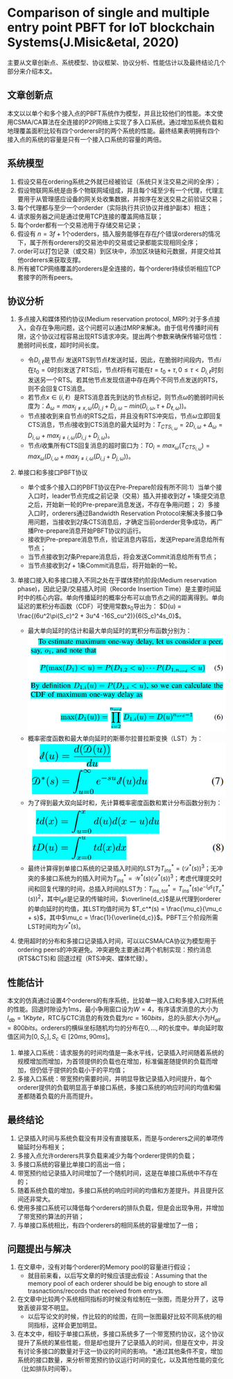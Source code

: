 # Comparison of single and multiple entry point PBFT for IoT blockchain Systems(J.Misic&etal, 2020)
主要从文章创新点、系统模型、协议框架、协议分析、性能估计以及最终结论几个部分来介绍本文。

## 文章创新点

本文以以单个和多个接入点的PBFT系统作为模型，并且比较他们的性能。本文使用CSMA/CA算法在全连接的P2P网络上实现了多入口系统。通过增加系统负载和地理覆盖面积比较有四个orderers时的两个系统的性能。最终结果表明拥有四个接入点的系统的容量是只有一个接入口系统的容量的两倍。

## 系统模型

1. 假设交易在ordering系统之外就已经被验证（系统只关注交易之间的全序）；
2. 假设物联网系统是由多个物联网域组成，并且每个域至少有一个代理，代理主要用于从管理感应设备的网关处收集数据，并按序在发送交易之前验证交易；
3. 每个代理都与至少一个orderder（实际执行共识协议并维护副本）相连；
4. 请求服务器之间是通过使用TCP连接的覆盖网络互联；
5. 每个order都有一个交易池用于存储交易记录；
6. 假设有 $n = 3f + 1$个oderders，插入服务能够在存在$f$个错误orderers的情况下，属于所有orderers的交易池中的交易或记录都能实现相同全序；
7. order可以打包记录（或交易）到区块中，添加区块链和元数据，并提交给其他orderers来获取支撑。
8. 所有被TCP网络覆盖的orderers是全连接的，每个orderer持续侦听相应TCP套接字的所有peers。

## 协议分析

1. 多点接入和媒体预约协议(Medium reservation protocol, MRP):对于多点接入，会存在争用问题，这个问题可以通过MRP来解决。由于信号传播时间有限，这个协议过程容易出现RTS请求冲突。提出两个参数来确保传输可信性：脆弱时间长度，超时时间长度。
   * 令$D_{i,\ell}$是节点$i$ 发送RTS到节点$\ell$发送时延，因此，在脆弱时间段内，节点$i$ 在$t_0 = 0$时刻发送了RTS后，节点$\ell$将有可能在$t = t_0 +\tau, 0\leq \tau < D_{i,\ell}$时刻发送另一个RTS。若其他节点发现信道中存在两个不同节点发送的RTS，则不会回复CTS消息。
   * 若节点$x\in(i,\ell）$是RTS消息首先到达的节点标记，则节点$\omega$的脆弱时间长度为：$\Delta_\omega = max_{j\neq x, \omega}(D_{i,j} + D_{j,\omega} - min(D_{i,\omega}, \tau + D_{\ell,\omega}))$。
   * 节点接收到来自节点$i$的RTS之后，并且没有RTS冲突后，节点$\omega$立即回复CTS消息，节点$i$接收到CTS消息的最大延时为：$T_{CTS_{i,\omega}} = 2D_{i, \omega}+\Delta_\omega = D_{i,\omega} + max_{j\neq i,\omega}(D_{i,j} + D_{j, \omega})$。
   * 节点$i$收集所有CTS回复消息的超时窗口为：$TO_i = max_\omega(T_{CTS_{i,\omega}}) = max_{\omega}(D_{i,\omega} + max_{j\neq{i,\omega}}(D_{i,j} + D_{j,\omega}))$。
2. 单接口和多接口PBFT协议
   * 单个或多个接入口的PBFT协议在Pre-Prepare阶段有所不同:1）当单个接入口时，leader节点完成之前记录（交易）插入并接收到$2f+1$条提交消息之后，开始新一轮的Pre-prepare消息发送，不存在争用问题； 2）多接入口时，orderers通过Bandwidth Reservation Protocol来解决多接口争用问题，当接收到$2f$条CTS消息后，才确定当前orderder竞争成功，再广播Pre-prepare消息开始PBFT协议的运行。
   * 接收到Pre-prepare消息节点，验证消息内容后，发送Prepare消息给所有节点；
   * 当节点接收到$2f$条Prepare消息后，将会发送Commit消息给所有节点；
   * 当节点接收到$2f+1$条Commit消息后，将开始新的一轮。
3. 单接口接入和多接口接入不同之处在于媒体预约阶段(Medium reservation phase)，因此记录/交易插入时间（Recorde Insertion Time）是主要时间延时中的核心内容。单向传播延时的概率分布可以由节点之间的距离得到。单向延迟的累积分布函数（CDF）可使用常数$s_0$导出为： $D(u) = \frac{(6u^2\pi(S_c)^2 + 3u^4 -16S_cu^2)}{6(S_c)^4s_0}$。
   * 最大单向延时的估计和最大单向延时的累积分布函数分别为：
   ![](2021-09-27-15-46-14.png)
   * 概率密度函数和最大单向延时的斯蒂尔拉普拉斯变换（LST）为：
   ![](2021-09-27-15-50-01.png)
   * 为了得到最大双向延时和，先计算概率密度函数和累计分布函数分别为：
   ![](2021-09-27-15-51-51.png)
   * 最终计算得到单接口系统的记录插入时间的LST为$T_{ins}^* = (\mathcal{D}^*(s))^3$；无冲突的多接口系统为的插入时间为$T_{ins}^* = \mathcal{W}^*(s)(\mathcal{D}^*(s))^3$；考虑代理提交时间和回复代理的时间，总插入时间的LST为：$T_{ins, tot}^* = T_{ins}^*(s)e^{-l_ds}(T_c^*(s))^2$，其中$l_ds$是记录的传输时间，$\overline{d_c}$是从代理到orderer的单向延时的均值，其LST均值时间为 $T_c^*(s) = \frac{\mu_c}{\mu_c + s}$，其中$\mu_c = \frac{1}{\overline{d_c}}$。PBFT三个阶段所需LST时间均为$\mathcal{D}^*(s)$。

4. 使用超时的分布和多接口记录插入时间，可以以CSMA/CA协议为模型用于ordering peers的冲突避免。冲突避免主要通过两个机制实现：预约消息(RTS&CTS)和 回退过程（RTS冲突、媒体忙碌）。

## 性能估计

本文的仿真通过设置4个orderers的有序系统，比较单一接入口和多接入口时系统的性能。回退时隙设为1ms，最小争用窗口设为$W = 4$，有序请求消息的大小为$l_{db} = 1Kbyte$，RTC与CTC消息的有效负载为$rc = 160 bits$，总的头部大小为$H_{all} = 800 bits$。orderers的横纵坐标随机均匀的分布在$0, ..., R$的长度中。单向延时取值区间为$[0, S_c], S_c \in [20ms, 90ms]$。

1. 单接入口系统：请求服务的时间均值是一条水平线，记录插入时间随着系统的规模增加而增加，为首领提供的负载也在增加，标准偏差随提供的负载而增加，但仍低于提供的负载小于的平均值；
2. 多接入口系统：带宽预约需要时间，并明显导致记录插入时间提升，每个orderer提供的负载明显高于单接口系统，多接口系统的响应时间的均值和偏差都随着负载的升高而提升。

## 最终结论

1. 记录插入时间与系统负载没有并没有直接联系，而是与orderers之间的单项传输延时分布相关；
2. 多接入点允许orderers共享负载来减少为每个orderer提供的负载；
3. 多接口系统的容量比单接口的高出一倍；
4. 带宽预约给记录插入时间增加了一个随机时间，这是在单接口系统中不存在的；
5. 随着系统负载的增加，多接口系统的响应时间的均值和方差提升。并且提升区间还非常大。
6. 使用多接口系统可以降低每个orderers的排队负载，但是会出现争用，并增加了带宽预约算法的开销；
7. 与单接口系统相比，有四个orderers的相同系统的容量增加了一倍；


## 问题提出与解决

1. 在文章中，没有对每个orderer的Memory pool的容量进行假设；
   * 就目前来看，以后写文章的时候应该提出假设：Assuming that the memory pool of each orderer should be big enough to store all trasnactions/records that received from entrys.
2. 在文章中比较两个系统相同指标的时候没有绘制在一张图，而是分开了，这导致丢彼非常不明显。
   * 以后写论文的时候，作比较的的绘图，在同一张图最好比较不同系统的相同指标，这样会更加明显。
3. 在本文中，相较于单接口系统，多接口系统多了一个带宽预约协议，这个协议提升了系统的某些性能，但是却也提升了记录插入的时间，但是在文中，并没有讨论多接口的数量对于这一协议的时间的影响。
   *通过其他条件不变，增加系统的接口数量，来分析带宽预约协议运行时间的变化，以及其他性能的变化（比如排队时间等）。


